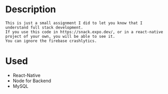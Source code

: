 
# Description

    This is just a small assignment I did to let you know that I understand full stack development.
    If you use this code in https://snack.expo.dev/, or in a react-native project of your own, you will be able to see it.
    You can ignore the firebase crashlytics.

# Used
  - React-Native
  - Node for Backend
  - MySQL
  
